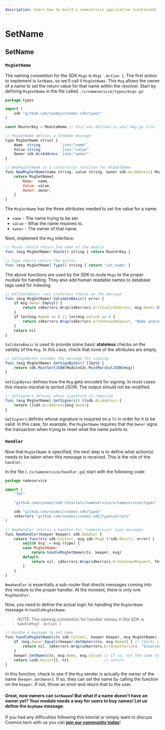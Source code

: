 ```yaml
---
description: Learn how to build a nameservice application (continued)
---
```


# SetName

## SetName <a id="setname"></a>

### `MsgSetName` <a id="msgsetname"></a>

The naming convention for the SDK `Msgs` is `Msg{ .Action }`. The first action to implement is `SetName`, so we'll call it `MsgSetName`. This `Msg` allows the owner of a name to set the return value for that name within the resolver. Start by defining `MsgSetName` in the file called `./x/nameservice/types/msgs.go`:

```javascript
package types

import (
	sdk "github.com/cosmos/cosmos-sdk/types"
)

const RouterKey = ModuleName // this was defined in your key.go file

// MsgSetName defines a SetName message
type MsgSetName struct {
	Name  string         `json:"name"`
	Value string         `json:"value"`
	Owner sdk.AccAddress `json:"owner"`
}

// NewMsgSetName is a constructor function for MsgSetName
func NewMsgSetName(name string, value string, owner sdk.AccAddress) MsgSetName {
	return MsgSetName{
		Name:  name,
		Value: value,
		Owner: owner,
	}
}
```

The `MsgSetName` has the three attributes needed to set the value for a name:

* `name` - The name trying to be set.
* `value` - What the name resolves to.
* `owner` - The owner of that name.

Next, implement the `Msg` interface:

```javascript
// Route should return the name of the module
func (msg MsgSetName) Route() string { return RouterKey }

// Type should return the action
func (msg MsgSetName) Type() string { return "set_name" }
```

The above functions are used by the SDK to route `Msgs` to the proper module for handling. They also add human readable names to database tags used for indexing.

```javascript
// ValidateBasic runs stateless checks on the message
func (msg MsgSetName) ValidateBasic() error {
	if msg.Owner.Empty() {
		return sdkerrors.Wrap(sdkerrors.ErrInvalidAddress, msg.Owner.String())
	}
	if len(msg.Name) == 0 || len(msg.Value) == 0 {
		return sdkerrors.Wrap(sdkerrors.ErrUnknownRequest, "Name and/or Value cannot be empty")
	}
	return nil
}
```

`ValidateBasic` is used to provide some basic **stateless** checks on the validity of the `Msg`. In this case, check that none of the attributes are empty.

```javascript
// GetSignBytes encodes the message for signing
func (msg MsgSetName) GetSignBytes() []byte {
	return sdk.MustSortJSON(ModuleCdc.MustMarshalJSON(msg))
}
```

`GetSignBytes` defines how the `Msg` gets encoded for signing. In most cases this means marshal to sorted JSON. The output should not be modified.

```javascript
// GetSigners defines whose signature is required
func (msg MsgSetName) GetSigners() []sdk.AccAddress {
	return []sdk.AccAddress{msg.Owner}
}
```

`GetSigners` defines whose signature is required on a `Tx` in order for it to be valid. In this case, for example, the `MsgSetName` requires that the `Owner` signs the transaction when trying to reset what the name points to.

### `Handler` <a id="handler"></a>

Now that `MsgSetName` is specified, the next step is to define what action\(s\) needs to be taken when this message is received. This is the role of the `handler`.

In the file \(`./x/nameservice/handler.go`\) start with the following code:

```javascript
package nameservice

import (
	"fmt"

	"github.com/cosmos/sdk-tutorials/nameservice/x/nameservice/types"

	sdk "github.com/cosmos/cosmos-sdk/types"
	sdkerrors "github.com/cosmos/cosmos-sdk/types/errors"
)

// NewHandler returns a handler for "nameservice" type messages.
func NewHandler(keeper Keeper) sdk.Handler {
	return func(ctx sdk.Context, msg sdk.Msg) (*sdk.Result, error) {
		switch msg := msg.(type) {
		case MsgSetName:
			return handleMsgSetName(ctx, keeper, msg)
		default:
			return nil, sdkerrors.Wrap(sdkerrors.ErrUnknownRequest, fmt.Sprintf("Unrecognized nameservice Msg type: %v", msg.Type()))
		}
	}
}
```

`NewHandler` is essentially a sub-router that directs messages coming into this module to the proper handler. At the moment, there is only one `Msg`/`Handler`.

Now, you need to define the actual logic for handling the `MsgSetName` message in `handleMsgSetName`:

> _NOTE_: The naming convention for handler names in the SDK is `handleMsg{ .Action }`

```javascript
// Handle a message to set name
func handleMsgSetName(ctx sdk.Context, keeper Keeper, msg MsgSetName) (*sdk.Result, error) {
	if !msg.Owner.Equals(keeper.GetOwner(ctx, msg.Name)) { // Checks if the the msg sender is the same as the current owner
		return nil, sdkerrors.Wrap(sdkerrors.ErrUnauthorized, "Incorrect Owner") // If not, throw an error
	}
	keeper.SetName(ctx, msg.Name, msg.Value) // If so, set the name to the value specified in the msg.
	return &sdk.Result{}, nil                // return
}
```

In this function, check to see if the `Msg` sender is actually the owner of the name \(`keeper.GetOwner`\). If so, they can set the name by calling the function on the `Keeper`. If not, throw an error and return that to the user.

#### Great, now owners can `SetName`s! But what if a name doesn't have an owner yet? Your module needs a way for users to buy names! Let us define the `BuyName` message. <a id="great-now-owners-can-setnames-but-what-if-a-name-doesn-t-have-an-owner-yet-your-module-needs-a-way-for-users-to-buy-names-let-us-define-define-the-buyname-message"></a>

If you had any difficulties following this tutorial or simply want to discuss Cosmos tech with us you can [**join our community today**](https://discord.gg/fszyM7K)!

